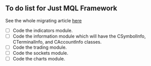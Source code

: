## To do list for Just MQL Framework
See the whole migrating article [here](https://www.mql5.com/en/articles/81)

- [ ] Code the indicators module.
- [ ] Code the information module which will have the CSymbolInfo, CTerminalInfo, and CAccountInfo classes.
- [ ] Code the trading module.
- [ ] Code the sockets module.
- [ ] Code the charts module.